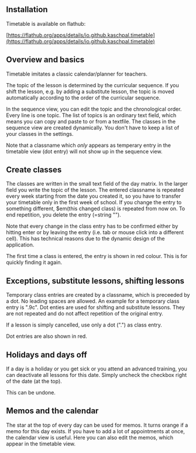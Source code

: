 ## Installation

Timetable is available on flathub:

[https://flathub.org/apps/details/io.github.kaschpal.timetable](https://flathub.org/apps/details/io.github.kaschpal.timetable)


## Overview and basics 

Timetable imitates a classic calendar/planner for teachers.

The topic of the lesson is determined by the curricular sequence. If you shift the lesson, e.g. by adding a substitute lesson, the topic is moved
automatically according to the order of the curricular sequence.

In the sequence view, you can edit the topic and the chronological order. Every line is one topic. The list of topics is an ordinary
text field, which means you can copy and paste to or from a textfile.
The classes in the sequence view are created dynamically. You don't have to keep a list of your classes in the settings.

Note that a classname which *only* appears as temperary entry in the timetable view (dot entry) will not show up in the
sequence view.

## Create classes

The classes are written in the small text field of the day matrix.
In the larger field you write the topic of the lesson. The entered classname is repeated every week starting from the date you created it, so
you have to transfer your timetable only in the first week of school. If you change the entry to something different, $em(this changed class)
is repeated from now on. To end repetition, you delete the entry (=string "").

Note that every change in the class entry has to be confirmed either by hitting enter or by leaving the entry (i.e. tab or mouse click into a
different cell). This has technical reasons due to the dynamic design of the application.

The first time a class is entered, the entry is shown in red colour. This is for quickly finding it again.


## Exceptions, substitute lessons, shifting lessons

Temporary class entries are created by a classname, which is preceeded by a dot. No leading spaces are allowed. An example for a temporary class entry is ".9c".
Dot enties are used for shifting and substitute lessons. They are not repeated and do not affect repetition of the original entry.

If a lesson is simply cancelled, use only a dot (".") as class entry.

Dot entries are also shown in red.

## Holidays and days off

If a day is a holiday or you get sick or you attend an advanced training, you can deactivate all lessons for this date.
Simply uncheck the checkbox right of the date (at the top).

This can be undone.

## Memos and the calendar

The star at the top of every day can be used for memos. It turns orange if a memo for this day exists.
If you have to add a lot of appointments at once, the calendar view is useful. Here you can also edit the memos, which
appear in the timetable view.
